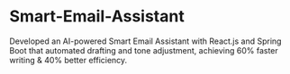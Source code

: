 # Smart-Email-Assistant
Developed an AI-powered Smart Email Assistant with React.js and Spring Boot that automated drafting and tone adjustment, achieving 60% faster writing &amp; 40% better efficiency.
